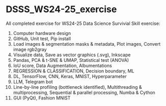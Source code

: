 # DSSS_WS24-25_exercise
All completed exercise for WS24-25 Data Science Survivial Skill
exercise:
1. Computer hardware design
2. GitHub, Unit test, Pip install
3. Load images & segmentation masks & metadata, Plot images, Convert image rgb2gray
4. Visualize data, Save as vector graphics (.svg), Inkscape
5. Pandas, PCA & t-SNE & UMAP, Statistical test (ANOVA)
6. IoU score, Data Augmentation, Albumentations
7.  REGRESSION & CLASSIFICATION, Decision boundary, ML
8.  DL, TensorFlow, CNN, Keras, MNIST, Hyperparameter
9.  LLM, Telegram bot
10.  Line-by-line profiling (bottleneck identified), Multithreading & multiprocessing, Sequential & parallel processing, Numba & Cython
11.  GUI (PyQt), Fashion MNIST
